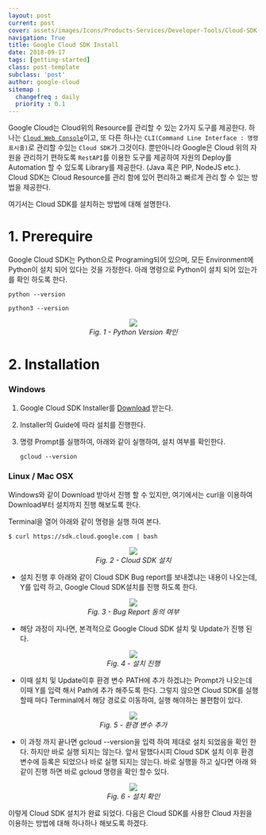 ```yaml
---
layout: post
current: post
cover: assets/images/Icons/Products-Services/Developer-Tools/Cloud-SDK.svg
navigation: True
title: Google Cloud SDK Install
date: 2018-09-17
tags: [getting-started]
class: post-template
subclass: 'post'
author: google-cloud
sitemap :
  changefreq : daily
  priority : 0.1
---
```




Google Cloud는 Cloud위의 Resource를 관리할 수 있는 2가지 도구를 제공한다. 하나는 [`Cloud Web Console`](https://console.cloud.google.com)이고, 또 다른 하나는 `CLI(Command Line Interface : 명령표시줄)`로 관리할 수있는 `Cloud SDK`가 그것이다. 뿐만아니라 Google은 Cloud 위의 자원을 관리하기 편하도록 `RestAPI`를 이용한 도구를 제공하여 자원의 Deploy를 Automation 할 수 있도록 Library를 제공한다. (Java 혹은 PIP, NodeJS etc.). Cloud SDK는 Cloud Resource를 관리 함에 있어 편리하고 빠르게 관리 할 수 있는 방법을 제공한다.

여기서는 Cloud SDK를 설치하는 방법에 대해 설명한다.



# 1. Prerequire

Google Cloud SDK는 Python으로 Programing되어 있으며, 모든 Environment에 Python이 설치 되어 있다는 것을 가정한다. 아래 명령으로 Python이 설치 되어 있는가를 확인 하도록 한다. 

```shell
python --version

python3 --version 
```

<center>
    <img src="https://cdn.steemitimages.com/DQmRpuiYWzFLS4JQmF9NjiofhNo9VNWhchcijXhJGnmTcRz/1.png" align="center"/>
    <br/>
	<em>Fig. 1 - Python Version 확인</em>
</center>



# 2. Installation

### Windows

1. Google Cloud SDK Installer를 [Download](https://dl.google.com/dl/cloudsdk/channels/rapid/GoogleCloudSDKInstaller.exe) 받는다.

2. Installer의 Guide에 따라 설치를 진행한다. 

3. 명령 Prompt를 실행하여, 아래와 같이 실행하여, 설치 여부를 확인한다. 

   ```shell
   gcloud --version
   ```



### Linux / Mac OSX

Windows와 같이 Download 받아서 진행 할 수 있지만, 여기에서는 curl을 이용하여 Download부터 설치까지 진행 해보도록 한다.

Terminal을 열어 아래와 같이 명령을 실행 하여 본다. 

```shell
$ curl https://sdk.cloud.google.com | bash
```

<center>
    <img src="https://cdn.steemitimages.com/DQmdSLYbPNEuEffCiovsnyWSmJRcBJ6KS4V9knijGtxi4N7/2.png"/>
	<br/>
    <em>Fig. 2 - Cloud SDK 설치</em>
</center>

- 설치 진행 후 아래와 같이 Cloud SDK Bug report를 보내겠냐는 내용이 나오는데, Y를 입력 하고, Google Cloud SDK설치를 진행 하도록 한다.  

<center>
    <img src="https://cdn.steemitimages.com/DQmYVB8tpPY4GCZpaeC75Z3o8BESTCNbCLH3deKxhXN6KQJ/3.png"/>
	<br/>
    <em>Fig. 3 - Bug Report 동의 여부</em>
</center>

- 해당 과정이 지나면, 본격적으로 Google Cloud SDK 설치 및 Update가 진행 된다. 

<center>
    <img src="https://cdn.steemitimages.com/DQmdFuixQbd8hcQ7XJTNDoADPXvz6RENV5fWTupF2vMGVi9/4.png"/>
	<br/>
    <em>Fig. 4 - 설치 진행</em>
</center>

- 이때 설치 및 Update이후 환경 변수 PATH에 추가 하겠냐는 Prompt가 나오는데 이때 Y를 입력 해서 Path에 추가 해주도록 한다. 그렇지 않으면 Cloud SDK를 실행 할때 마다 Terminal에서 해당 경로로 이동하여, 실행 해야하는 불편함이 있다. 

<center>
    <img src="https://cdn.steemitimages.com/DQmXVyDKgafNnNBXcr7NsdYf8pL6efKSXhbs42D82qog2jD/5.png"/>
	<br/>
    <em>Fig. 5 - 환경 변수 추가</em>
</center>

- 이 과정 까지 끝나면 gcloud --version을 입력 하여 제대로 설치 되었음을 확인 한다. 하지만 바로 실행 되지는 않는다. 앞서 말했다시피 Cloud SDK 설치 이후 환경 변수에 등록은 되었으나 바로 실행 되지는 않는다. 바로 실행을 하고 싶다면 아래 와 같이 진행 하면 바로 gcloud 명령을 확인 할수 있다. 

<center>
    <img src="https://cdn.steemitimages.com/DQmaZtPkRJVrhFozL1d4o9XqQkVdr3P2SZFHB9ZRDRehh3v/6.png"/>
	<br/>
    <em>Fig. 6 - 설치 확인</em>
</center>



이렇게 Cloud SDK 설치가 완료 되었다. 다음은 Cloud SDK를 사용한 Cloud 자원을 이용하는 방법에 대해 하나하나 해보도록 하겠다. 
